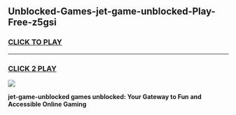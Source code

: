 
## Unblocked-Games-jet-game-unblocked-Play-Free-z5gsi
<h3>
<a href="https://premium76.site?title=jet-game-unblocked&ref=18A1">CLICK TO PLAY</a></h3>
<hr>

<h3>
<a href="https://premium76.site?title=jet-game-unblocked&ref=18A1">CLICK 2 PLAY</a>
  
</h3>

<a href="https://premium76.site?title=jet-game-unblocked&ref=18A1"><img src="https://clearcache.store/games.png"></a>


**jet-game-unblocked games unblocked: Your Gateway to Fun and Accessible Online Gaming**

